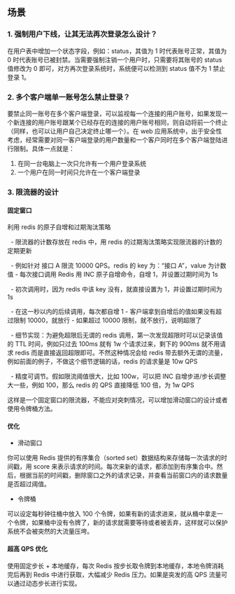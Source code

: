## 场景

### 1. 强制用户下线，让其无法再次登录怎么设计？

在用户表中增加一个状态字段，例如：status，其值为 1 时代表账号正常，其值为 0 时代表账号已被封禁。当需要强制注销一个用户时，只需要将其账号的
status 值修改为 0 即可，对方再次登录系统时，系统便可以检测到 status 值不为 1 禁止登录 1。

### 2. 多个客户端单一账号怎么禁止登录？

要禁止同一账号在多个客户端登录，可以监视每一个连接的用户账号，如果发现一个新连接的用户账号跟某个已经存在的连接的用户账号相同，则自动将前一个终止（同样，也可以让用户自己决定终止哪一个）。在 web 应用系统中，出于安全性考虑，经常需要对同一客户端登录的用户数量和一个客户同时在多个客户端登陆进行限制。具体一点就是：

1. 在同一台电脑上一次只允许有一个用户登录系统
2. 一个用户在同一时间只允许在一个客户端登录

### 3. 限流器的设计

#### 固定窗口

利用 redis 的原子自增和过期淘汰策略

  - 限流器的计数存放在 redis 中，用 redis 的过期淘汰策略实现限流器的计数的定期更新 

  - 例如针对 接口 A 限流 10000 QPS。redis 的 key 为：“接口 A”，value 为计数值 - 每次接口调用 Redis 用 INC 原子自增命令，自增 1，并设置过期时间为 1s 

  - 初次调用时，因为 redis 中该 key 没有，就直接设置为 1，并设置过期时间为 1s

  - 在这一秒以内的后续调用，每次都自增 1 - 客户端拿到自增后的值如果没有超过限制 10000，就放行 - 如果超过 10000 限制，就不放行，说明超限了

  - 细节实现：为避免超限后无谓的 redis 调用，第一次发现超限时可以记录该值的 TTL 时间，例如只过去 100ms 就有 1w 个请求过来，剩下的 900ms 就不用请求 redis 而是直接返回超限即可。不然这种情况会给 redis 带去额外无谓的流量，例如前面的例子，不做这个细节逻辑的话，redis 的请求量是 10w QPS

  - 精度可调节。假如限流阈值很大，比如 100w，可以把 INC 自增步进/步长调整大一些，例如 100，那么 redis 的 QPS 直接降低 100 倍，为 1w QPS

这样是一个固定窗口的限流器，不能应对突刺情况，可以增加滑动窗口的设计或者使用令牌桶方法。

#### 优化

- 滑动窗口

你可以使用 Redis 提供的有序集合（sorted set）数据结构来存储每一次请求的时间戳，用 score 来表示请求的时间。每次来新的请求，都添加到有序集合中。然后，根据当前的时间戳，删除窗口之外的请求记录，并查看当前窗口内的请求数量是否超过阈值。

- 令牌桶

可以设定每秒钟往桶中放入 100 个令牌，如果有新的请求进来，就从桶中拿走一个令牌，如果桶中没有令牌了，新的请求就需要等待或者被丢弃，这样就可以保护系统不会被突然的大流量压垮。

#### 超高 QPS 优化

使用固定步长 + 本地缓存，每次 Redis 按步长取令牌到本地缓存，本地令牌消耗完后再到 Redis 中进行获取，大幅减少 Redis 压力。如果是突发的高 QPS 流量可以通过动态步长进行实现。
